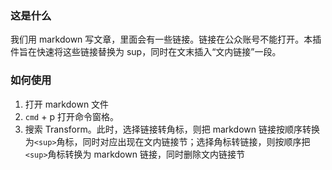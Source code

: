 ### 这是什么

我们用 markdown 写文章，里面会有一些链接。链接在公众账号不能打开。本插件旨在快速将这些链接替换为 sup，同时在文末插入“文内链接”一段。

### 如何使用

1. 打开 markdown 文件
1. `cmd` + p 打开命令窗格。
1. 搜索 Transform。此时，选择链接转角标，则把 markdown 链接按顺序转换为`<sup>`角标，同时对应出现在文内链接节；选择角标转链接，则按顺序把`<sup>`角标转换为 markdown 链接，同时删除文内链接节
